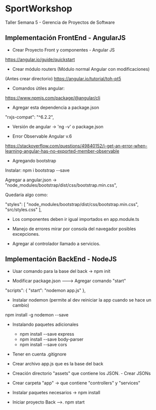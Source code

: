 # SportWorkshop
Taller Semana 5 - Gerencia de Proyectos de Software

## Implementación FrontEnd - AngularJS

- Crear Proyecto Front y componentes - Angular JS

https://angular.io/guide/quickstart

- Crear módulo routers (Módulo normal Angular con modificaciones)

(Antes crear directorio)
https://angular.io/tutorial/toh-pt5

- Comandos útiles angular:

https://www.npmjs.com/package/@angular/cli

- Agregar esta dependencia a package.json

"rxjs-compat": "^6.2.2",

- Versión de angular -> 'ng -v' o package.json

- Error Observable Angular v.6

https://stackoverflow.com/questions/49840152/i-get-an-error-when-learning-angular-has-no-exported-member-observable

- Agregando bootstrap

Instalar: npm i bootstrap --save

Agregar a angular.json -> "node_modules/bootstrap/dist/css/bootstrap.min.css",

Quedaría algo como:

"styles": [
              "node_modules/bootstrap/dist/css/bootstrap.min.css",
              "src/styles.css"
            ],

- Los componentes deben ir igual importados en app.module.ts

- Manejo de errores mirar por consola del navegador posibles excepciones.

- Agregar al controlador llamado a servicios.

## Implementación BackEnd - NodeJS

- Usar comando para la base del back -> npm init

- Modificar package.json ---> Agregar comando "start"

"scripts": {
    "start": "nodemon app.js"
  },

- Instalar nodemon (permite al dev reiniciar la app cuando se hace un cambio)

npm install -g nodemon --save

- Instalando paquetes adicionales
	* npm install --save express
	* npm install --save body-parser
	* npm install --save cors

- Tener en cuenta .gitignore

- Crear archivo app.js que es la base del back

- Creación directorio "assets" que contiene los JSON. - Crear JSONs

- Crear carpeta "app" -> que contiene "controllers" y "services"

- Instalar paquetes necesarios -> npm install

- Iniciar proyecto Back -->. npm start